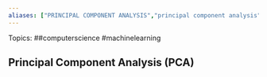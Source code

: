 ```yaml
---
aliases: ["PRINCIPAL COMPONENT ANALYSIS","principal component analysis","Principal component analysis","PCA","pca"] 
---
```

Topics: ##computerscience #machinelearning 

## Principal Component Analysis (PCA)

